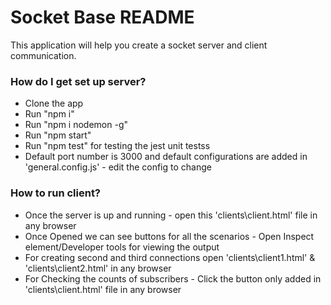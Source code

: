 # Socket Base README #

This application will help you create a socket server and client communication.

### How do I get set up server? ###

* Clone the app
* Run "npm i"
* Run "npm i nodemon -g"
* Run "npm start"
* Run "npm test" for testing the jest unit testss
* Default port number is 3000 and default configurations are added in 'general.config.js' - edit the config to change

### How to run client? ###

* Once the server is up and running - open this 'clients\client.html' file in any browser
* Once Opened we can see buttons for all the scenarios - Open Inspect element/Developer tools for viewing the output
* For creating second and third connections open 'clients\client1.html' & 'clients\client2.html' in any browser
* For Checking the counts of subscribers - Click the button only added in 'clients\client.html' file in any browser